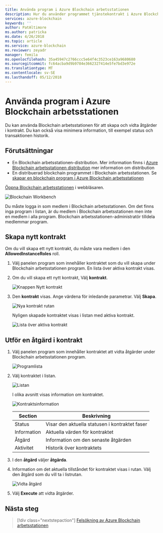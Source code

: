 ```yaml
---
title: Använda program i Azure Blockchain arbetsstationen
description: Hur du använder programmet tjänstekontrakt i Azure Blockchain arbetsstationen.
services: azure-blockchain
keywords: ''
author: PatAltimore
ms.author: patricka
ms.date: 4/26/2018
ms.topic: article
ms.service: azure-blockchain
ms.reviewer: zeyadr
manager: femila
ms.openlocfilehash: 35a45947c2766ccc5e64f4c3523ce163a9680680
ms.sourcegitcommit: fc64acba9d9b9784e3662327414e5fe7bd3e972e
ms.translationtype: MT
ms.contentlocale: sv-SE
ms.lasthandoff: 05/12/2018
---
```

# <a name="using-applications-in-azure-blockchain-workbench"></a>Använda program i Azure Blockchain arbetsstationen

Du kan använda Blockchain arbetsstationen för att skapa och vidta åtgärder i kontrakt. Du kan också visa minimera information, till exempel status och transaktionen historik.

## <a name="prerequisites"></a>Förutsättningar

* En Blockchain arbetsstationen-distribution. Mer information finns i [Azure Blockchain arbetsstationen distribution](blockchain-workbench-deploy.md) mer information om distribution
* En distribuerad blockchain programmet i Blockchain arbetsstationen. Se [skapar en blockchain program i Azure Blockchain arbetsstationen]()

[Öppna Blockchain arbetsstationen](blockchain-workbench-deploy.md#blockchain-workbench-web-url) i webbläsaren.

![Blockchain Workbench](media/blockchain-workbench-use/workbench.png)

Du måste logga in som medlem i Blockchain arbetsstationen. Om det finns inga program i listan, är du medlem i Blockchain arbetsstationen men inte en medlem i alla program. Blockchain arbetsstationen-administratör tilldela medlemmar program.

## <a name="create-new-contract"></a>Skapa nytt kontrakt 

Om du vill skapa ett nytt kontrakt, du måste vara medlem i den **AllowedInstanceRoles** roll. 

1. Välj panelen program som innehåller kontraktet som du vill skapa under Blockchain arbetsstationen program. En lista över aktiva kontrakt visas.

2. Om du vill skapa ett nytt kontrakt, Välj **kontrakt**.

    ![Knappen Nytt kontrakt](media/blockchain-workbench-use/contract-list.png)

3. Den **kontrakt** visas. Ange värdena för inledande parametrar. Välj **Skapa**.

    ![Nya kontrakt rutan](media/blockchain-workbench-use/new-contract.png)

    Nyligen skapade kontraktet visas i listan med aktiva kontrakt.

    ![Lista över aktiva kontrakt](media/blockchain-workbench-use/active-contracts.png)

## <a name="take-action-on-contract"></a>Utför en åtgärd i kontrakt

1. Välj panelen program som innehåller kontraktet att vidta åtgärder under Blockchain arbetsstationen program.

    ![Programlista](media/blockchain-workbench-use/apps-list.png)

2. Välj kontraktet i listan.

    ![Listan](media/blockchain-workbench-use/select-contract.png)

    I olika avsnitt visas information om kontraktet. 

    ![Kontraktsinformation](media/blockchain-workbench-use/contract-details.png)

    | Section  | Beskrivning  |
    |---------|---------|
    | Status | Visar den aktuella statusen i kontraktet faser |
    | Information | Aktuella värden för kontraktet |
    | Åtgärd | Information om den senaste åtgärden |
    | Aktivitet | Historik över kontraktets |
    
3. I den **åtgärd** väljer **åtgärda**.

4. Information om det aktuella tillståndet för kontraktet visas i rutan. Välj den åtgärd som du vill ta i listrutan. 

    ![Vidta åtgärd](media/blockchain-workbench-use/take-action.png)

5. Välj **Execute** att vidta åtgärder.

## <a name="next-steps"></a>Nästa steg

> [!div class="nextstepaction"]
> [Felsökning av Azure Blockchain arbetsstationen](blockchain-workbench-troubleshooting.md)